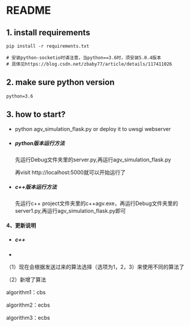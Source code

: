 # README

## 1. install requirements

```shell script
pip install -r requirements.txt

# 安装python-socketio时请注意，当python==3.6时，须安装5.0.4版本
# 具体见https://blog.csdn.net/zbaby77/article/details/117411026

```

## 2. make sure python version

```shell script
python=3.6
```

## 3. how to start?

* python agv_simulation_flask.py or deploy it to uwsgi webserver

* ##### python版本运行方法

  先运行Debug文件夹里的server.py,再运行agv_simulation_flask.py

  再visit http://localhost:5000就可以开始运行了

* ##### c++版本运行方法

  先运行c++ project文件夹里的c++agv.exe，再运行Debug文件夹里的server1.py,再运行agv_simulation_flask.py即可

#### 4、更新说明

- ##### c++
- 
（1）现在会根据发送过来的算法选择（选项为1，2，3）来使用不同的算法了

（2）新增了算法

algorithm1：cbs

algorithm2：ecbs

algorithm3：ecbs

